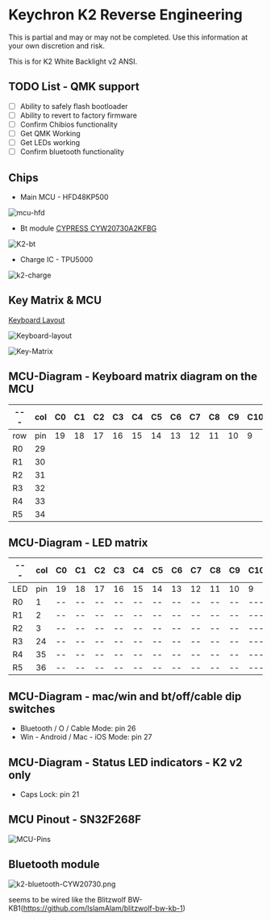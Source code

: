 # Keychron K2 Reverse Engineering

This is partial and may or may not be completed.
Use this information at your own discretion and risk.

This is for K2 White Backlight v2 ANSI.

## TODO List - QMK support
- [ ] Ability to safely flash bootloader
- [ ] Ability to revert to factory firmware
- [ ] Confirm Chibios functionality
- [ ] Get QMK Working
- [ ] Get LEDs working
- [ ] Confirm bluetooth functionality

## Chips
* Main MCU - HFD48KP500 

![mcu-hfd](./img/mcu-hfd.jpg)

* Bt module [CYPRESS CYW20730A2KFBG](https://www.infinite-electronic.ru/datasheet/2a-CYW20730A2KFBG.pdf)

![K2-bt](./img/K2-bt.png)

* Charge IC - TPU5000

![k2-charge](./img/k2-charge.jpg)

## Key Matrix & MCU
[Keyboard Layout ](http://www.keyboard-layout-editor.com/#/gists/592bca6f73c96e2903e64c1be3a7924d)

![Keyboard-layout](./img/k2-layout.png)

![Key-Matrix](./img/k2-wiring.png)

## MCU-Diagram - Keyboard matrix diagram on the MCU

| --- | col | C0 | C1 | C2 | C3 | C4 | C5 | C6 | C7 | C8 | C9 | C10 | C11 | C12 | C13 | C14 | C15 |
| --- | --- | -- | -- | -- | -- | -- | -- | -- | -- | -- | -- | --- | --- | --- | --- | --- | --- |
| row | pin | 19 | 18 | 17 | 16 | 15 | 14 | 13 | 12 | 11 | 10 |   9 |   8 |   7 |   6 |   5 |   4 |
| R0  |  29 |    |    |    |    |    |    |    |    |    |    |     |     |     |     |     |     |
| R1  |  30 |    |    |    |    |    |    |    |    |    |    |     |     |     |     |     |     |
| R2  |  31 |    |    |    |    |    |    |    |    |    |    |     |     |     |     |     |     |
| R3  |  32 |    |    |    |    |    |    |    |    |    |    |     |     |     |     |     |     |
| R4  |  33 |    |    |    |    |    |    |    |    |    |    |     |     |     |     |     |     |
| R5  |  34 |    |    |    |    |    |    |    |    |    |    |     |     |     |     |     |     |

## MCU-Diagram - LED matrix

| --- | col | C0 | C1 | C2 | C3 | C4 | C5 | C6 | C7 | C8 | C9 | C10 | C11 | C12 | C13 | C14 | C15 |
| --- | --- | -- | -- | -- | -- | -- | -- | -- | -- | -- | -- | --  | --  | --  | --  | --  | --  |
| LED | pin | 19 | 18 | 17 | 16 | 15 | 14 | 13 | 12 | 11 | 10 |   9 |   8 |   7 |   6 |   5 |   4 |
|  R0 |  1  | -- | -- | -- | -- | -- | -- | -- | -- | -- | -- | --- | --- | --- | --- | --- | --- |
|  R1 |  2  | -- | -- | -- | -- | -- | -- | -- | -- | -- | -- | --- | --- | --- | --- | --- | --- |
|  R2 |  3  | -- | -- | -- | -- | -- | -- | -- | -- | -- | -- | --- | --- | --- | --- | --- | --- |
|  R3 | 24  | -- | -- | -- | -- | -- | -- | -- | -- | -- | -- | --- | --- | --- | --- | --- | --- |
|  R4 | 35  | -- | -- | -- | -- | -- | -- | -- | -- | -- | -- | --- | --- | --- | --- | --- | --- |
|  R5 | 36  | -- | -- | -- | -- | -- | -- | -- | -- | -- | -- | --- | --- | --- | --- | --- | --- |



## MCU-Diagram - mac/win and bt/off/cable dip switches

- Bluetooth / O / Cable Mode: pin 26
- Win - Android / Mac - iOS Mode: pin 27
 
## MCU-Diagram - Status LED indicators - K2 v2 only
- Caps Lock: pin 21

## MCU Pinout - SN32F268F
![MCU-Pins](./img/MCU_SN32F268F.png)

## Bluetooth module
![k2-bluetooth-CYW20730.png](./img/K2-bt-CYW20730.jpg)

seems to be wired like the Blitzwolf BW-KB1(https://github.com/IslamAlam/blitzwolf-bw-kb-1)
